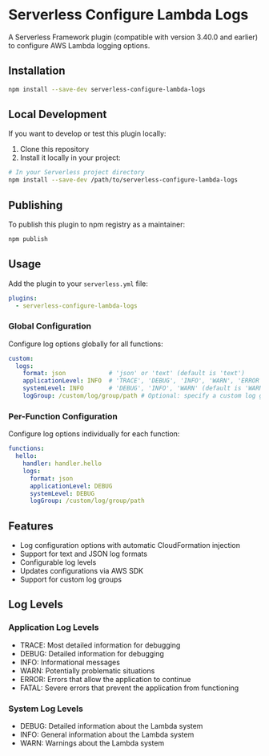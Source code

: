 # Serverless Configure Lambda Logs

A Serverless Framework plugin (compatible with version 3.40.0 and earlier) to configure AWS Lambda logging options.

## Installation

```bash
npm install --save-dev serverless-configure-lambda-logs
```

## Local Development

If you want to develop or test this plugin locally:

1. Clone this repository
2. Install it locally in your project:

```bash
# In your Serverless project directory
npm install --save-dev /path/to/serverless-configure-lambda-logs
```

## Publishing

To publish this plugin to npm registry as a maintainer:

```bash
npm publish
```

## Usage

Add the plugin to your `serverless.yml` file:

```yaml
plugins:
  - serverless-configure-lambda-logs
```

### Global Configuration

Configure log options globally for all functions:

```yaml
custom:
  logs:
    format: json            # 'json' or 'text' (default is 'text')
    applicationLevel: INFO  # 'TRACE', 'DEBUG', 'INFO', 'WARN', 'ERROR', 'FATAL' (default is 'ERROR')
    systemLevel: INFO       # 'DEBUG', 'INFO', 'WARN' (default is 'WARN')
    logGroup: /custom/log/group/path # Optional: specify a custom log group
```

### Per-Function Configuration

Configure log options individually for each function:

```yaml
functions:
  hello:
    handler: handler.hello
    logs:
      format: json
      applicationLevel: DEBUG
      systemLevel: DEBUG
      logGroup: /custom/log/group/path
```

## Features

- Log configuration options with automatic CloudFormation injection
- Support for text and JSON log formats
- Configurable log levels
- Updates configurations via AWS SDK
- Support for custom log groups

## Log Levels

### Application Log Levels
- TRACE: Most detailed information for debugging
- DEBUG: Detailed information for debugging
- INFO: Informational messages
- WARN: Potentially problematic situations
- ERROR: Errors that allow the application to continue
- FATAL: Severe errors that prevent the application from functioning

### System Log Levels
- DEBUG: Detailed information about the Lambda system
- INFO: General information about the Lambda system
- WARN: Warnings about the Lambda system